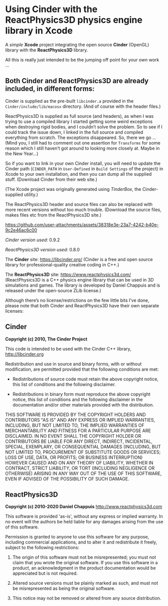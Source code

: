 # Using Cinder with the ReactPhysics3D physics engine library in Xcode
 
A *simple* **Xcode** project integrating the open source **Cinder** (OpenGL) library with the **ReactPhysics3D** library.

All this is really just intended to be the jumping off point for your own work ...

## Both Cinder and ReactPhysics3D are already included, in different forms:

Cinder is supplied as the pre-built `libcinder.a` provided in the `Cinder/include/lib/macosx` directory. (And of course with the header files.)

ReactPhysics3D is supplied as full source (and headers), as when I was trying to use a compiled library I started getting some weird exceptions when destroying rigid bodies, and I couldn’t solve the problem. So to see if I could track the issue down, I linked in the full source and compiled everything from scratch. The exceptions disappeared. So, there we go ... (Mind you, I still had to comment out one assertion for `Transforms` for some reason which I still haven’t got around to looking more closely at. Maybe in the New Year...)

So if you want to link in your own Cinder install, you will need to update the Cinder path (`CINDER_PATH` in `User-Defined` in `Build Settings` of the project) in Xcode to your own installation, and then you can dump all the supplied stuff. (Download Cinder from their web site.)

(The Xcode project was originally generated using *TinderBox*, the Cinder-supplied utility.)

The ReactPhysics3D header and source files can also be replaced with more recent versions without too much trouble. (Download the source files, makes files etc from the ReactPhysics3D site.)

https://github.com/user-attachments/assets/38318e3e-23a7-4242-b40e-9c2e46ac6c00

*Cinder version used:* 0.9.2

*ReactPhysics3D version used:* 0.8.0

The **Cinder** site: https://libcinder.org/ (Cinder is a free and open source library for professional-quality creative coding in C++.)

The **ReactPhysics3D** site: https://www.reactphysics3d.com/ (ReactPhysics3D is a C++ physics engine library that can be used in 3D simulations and games. The library is developed by Daniel Chappuis and is released under the open-source ZLib license.)

Although there’s no license/restrictions on the few little bits I’ve done, please note that both Cinder and ReactPhysics3D have their own separate licenses:

## Cinder

**Copyright (c) 2010, The Cinder Project**

This code is intended to be used with the Cinder C++ library, http://libcinder.org

Redistribution and use in source and binary forms, with or without modification, are permitted provided that the following conditions are met:

* Redistributions of source code must retain the above copyright notice, this list of conditions and the following disclaimer.

* Redistributions in binary form must reproduce the above copyright notice, this list of conditions and the following disclaimer in the documentation and/or other materials provided with the distribution.

THIS SOFTWARE IS PROVIDED BY THE COPYRIGHT HOLDERS AND CONTRIBUTORS "AS IS" AND ANY EXPRESS OR IMPLIED WARRANTIES, INCLUDING, BUT NOT LIMITED TO, THE IMPLIED WARRANTIES OF MERCHANTABILITY AND FITNESS FOR A PARTICULAR PURPOSE ARE DISCLAIMED. IN NO EVENT SHALL THE COPYRIGHT HOLDER OR CONTRIBUTORS BE LIABLE FOR ANY DIRECT, INDIRECT, INCIDENTAL, SPECIAL, EXEMPLARY, OR CONSEQUENTIAL DAMAGES (INCLUDING, BUT NOT LIMITED TO, PROCUREMENT OF SUBSTITUTE GOODS OR SERVICES; LOSS OF USE, DATA, OR PROFITS; OR BUSINESS INTERRUPTION) HOWEVER CAUSED AND ON ANY THEORY OF LIABILITY, WHETHER IN CONTRACT, STRICT LIABILITY, OR TORT (INCLUDING NEGLIGENCE OR OTHERWISE) ARISING IN ANY WAY OUT OF THE USE OF THIS SOFTWARE, EVEN IF ADVISED OF THE POSSIBILITY OF SUCH DAMAGE.

## ReactPhysics3D

**Copyright (c) 2010-2020 Daniel Chappuis** http://www.reactphysics3d.com

This software is provided 'as-is', without any express or implied warranty. In no event will the authors be held liable for any damages arising from the use of this software.

Permission is granted to anyone to use this software for any purpose, including commercial applications, and to alter it and redistribute it freely, subject to the following restrictions:

1. The origin of this software must not be misrepresented; you must not claim that you wrote the original software. If you use this software in a product, an acknowledgment in the product documentation would be appreciated but is not required.

2. Altered source versions must be plainly marked as such, and must not be misrepresented as being the original software.

3. This notice may not be removed or altered from any source distribution.


